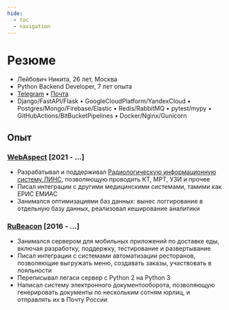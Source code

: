```yaml
---
hide:
  - toc
  - navigation
---
```


# Резюме

- Лейбович Никита, 26 лет, Москва
- Python Backend Developer, 7 лет опыта
- [Telegram](http://t.me/potykion) • <a href="mailto:potykion@gmail.com">Почта</a>
- Django/FastAPI/Flask • GoogleCloudPlatform/YandexCloud • Postgres/Mongo/Firebase/Elastic • Redis/RabbitMQ •
  pytest/mypy • GitHubActions/BitBucketPipelines • Docker/Nginx/Gunicorn

## Опыт

### [WebAspect](http://web-aspect.ru/) [2021 - ...]

- Разрабатывал и поддерживал [Радиологическую информационную систему ЛИНС](http://lins.ru/home/deyatelnost.html),
  позволяющую проводить
  КТ,
  МРТ, УЗИ и прочее
- Писал интеграции с другими медицинскими системами, тамими как ЕРИС ЕМИАС
- Занимался оптимизациями баз данных: вынес логгирование в отдельную базу данных, реализовал кеширование аналитики

### [RuBeacon](https://rbcn.mobi/) [2016 - ...]

- Занимался сервером для мобильных приложений по доставке еды, включая разработку, поддержку, тестирование и
  развертывание
- Писал интеграции с системами автоматизации ресторанов, позволяющие выгружать меню, создавать заказы, участвовать в
  лояльности
- Переписывал легаси сервер с Python 2 на Python 3
- Написал систему электронного документооборота, позволяющую генерировать документы по нескольким сотням юрлиц, и
  отправлять их в Почту России
